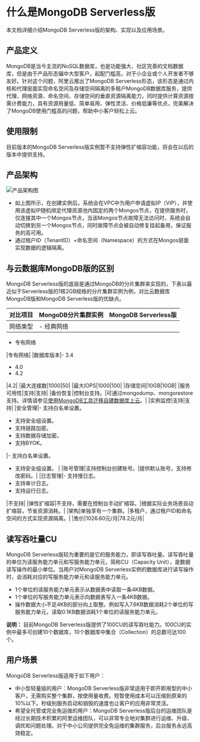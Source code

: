 # 什么是MongoDB Serverless版

本文档详细介绍MongoDB Serverless版的架构、实现以及应用场景。

## 产品定义

MongoDB是当今主流的NoSQL数据库，也是功能强大、社区完善的文档数据库，但是由于产品形态偏中大型客户，起配门槛高，对于小企业或个人开发者不够友好。针对这个问题，阿里云推出了MongoDB Serverless形态，该形态是通过内核和代理层面实现命名空间及存储空间隔离的多租户MongoDB数据库服务，提供代理、网络资源、命名空间、存储空间的垂直资源隔离能力，同时提供计算资源按需计费能力，具有资源用量低、简单易用、弹性灵活、价格低廉等优点，完美解决了MongoDB使用门槛高的问题，帮助中小客户轻松上云。

## 使用限制

目前版本的MongoDB Serverless版实例暂不支持弹性扩缩容功能，将会在以后的版本中提供支持。

## 产品架构

![产品架构图](https://static-aliyun-doc.oss-cn-hangzhou.aliyuncs.com/assets/img/zh-CN/6369660061/p167850.png)

-   如上图所示，在创建实例后，系统会在VPC中为用户申请虚拟IP（VIP），并使用该虚拟IP随机绑定代理资源池内固定的两个Mongos节点，在提供服务时，仅连接其中一个Mongos节点，当该Mongos节点故障无法访问时，系统会自动切换到另一个Mongos节点，同时故障节点会被自动修复挂起备用，保证服务的高可用。
-   通过租户ID（TenantID）+命名空间（Namespace）的方式在Mongos层面实现数据的逻辑隔离。

## 与云数据库MongoDB版的区别

MongoDB Serverless版的底层是通过MongoDB的分片集群来实现的，下表以最近似于Serverless版的1核2GB规格的分片集群实例为例，对比云数据库MongoDB版和MongoDB Serverless版的优缺点。

|对比项目|MongoDB分片集群实例|MongoDB Serverless版|
|----|-------------|-------------------|
|网络类型|-   经典网络
-   专有网络

|专有网络|
|数据库版本|-   3.4
-   4.0
-   4.2

|4.2|
|最大连接数|1000|50|
|最大IOPS|1000|100|
|存储空间|10GB|10GB|
|服务可用性|支持|支持|
|备份恢复|控制台支持。|可通过mongodump、mongorestore支持。详情请参见[使用MongoDB工具迁移自建数据库上云](/cn.zh-CN/分片集群快速入门/数据迁移/使用MongoDB工具迁移自建数据库上云.md)。|
|实例监控|支持|支持|
|安全管理|-   支持白名单设置。
-   支持安全组设置。
-   支持链路加密。
-   支持数据存储加密。
-   支持BYOK。

|-   支持白名单设置。
-   支持安全组设置。 |
|账号管理|支持控制台创建账号。|提供默认账号，支持修改密码。|
|日志管理|-   支持慢日志。
-   支持审计日志。
-   支持运行日志。

|不支持|
|弹性扩缩容|不支持，需要在控制台手动扩缩容。|根据实际业务场景自动扩缩容，节省资源消耗。|
|架构|单独享有一个集群。|多租户，通过租户ID和命名空间的方式实现资源隔离。|
|售价|1026.60元/月|78.2元/月|

## 读写吞吐量CU

MongoDB Serverless版较为重要的是它的服务能力，即读写吞吐量。读写吞吐量的单位为读服务能力单元和写服务能力单元，简称CU（Capacity Unit），是数据读写操作的最小单位。当用户对MongoDB Serverless实例的数据库进行读写操作时，会消耗对应的写服务能力单元和读服务能力单元。

-   1个单位的读服务能力单元表示从数据表中读取一条4KB数据。
-   1个单位的写服务能力单元表示向数据表写入一条4KB数据。
-   操作数据大小不足4KB的部分向上取整。例如写入7.6KB数据消耗2个单位的写服务能力单元，读取0.1KB数据消耗1个单位的读服务能力单元。

**说明：** 目前MongoDB Serverless版提供了100CU的读写吞吐能力。100CU的实例中最多可创建10个数据库，10个数据库中集合（Collection）的总数可达100个。

## 用户场景

MongoDB Serverless版适用于如下用户：

-   中小型轻量级的用户：MongoDB Serverless版非常适用于即开即用型的中小客户，无需购买整个集群，按使用量收费。短暂使用成本可以压缩到原来的10%以下。秒级别服务启动和销毁的速度也让客户的应用非常灵活。
-   希望全托管或完全免运维的用户：MongoDB Serverless版后台的运维团队是经过长期技术积累的阿里运维团队，可以非常专业地对集群进行运维、升级、调优和问题处理。对于中小公司提供完全免运维的集群服务，后台服务永远高效稳定。

